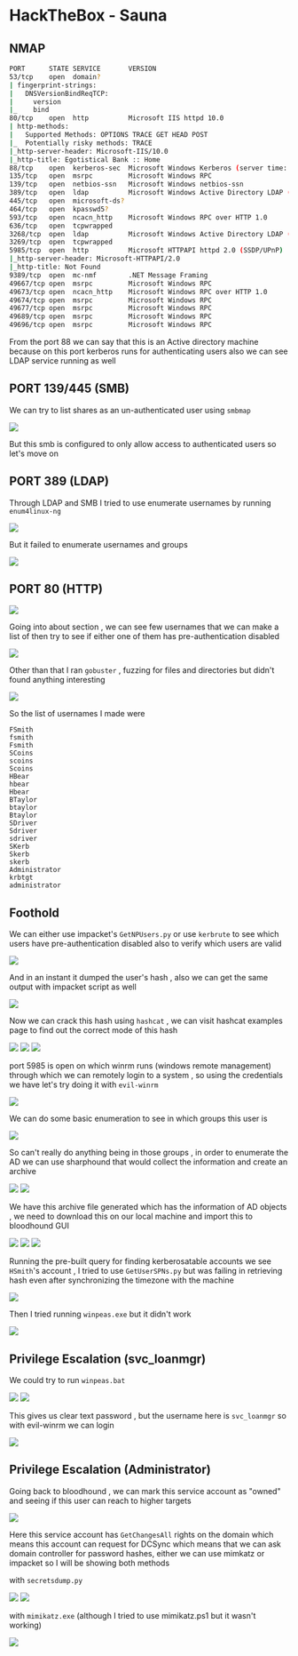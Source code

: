 # HackTheBox - Sauna

## NMAP

```bash
PORT      STATE SERVICE       VERSION
53/tcp    open  domain?                                      
| fingerprint-strings:                                   
|   DNSVersionBindReqTCP:   
|     version                                                          
|_    bind
80/tcp    open  http          Microsoft IIS httpd 10.0
| http-methods:       
|   Supported Methods: OPTIONS TRACE GET HEAD POST
|_  Potentially risky methods: TRACE
|_http-server-header: Microsoft-IIS/10.0  
|_http-title: Egotistical Bank :: Home
88/tcp    open  kerberos-sec  Microsoft Windows Kerberos (server time: 2021-12-13 14:37:44Z)
135/tcp   open  msrpc         Microsoft Windows RPC
139/tcp   open  netbios-ssn   Microsoft Windows netbios-ssn
389/tcp   open  ldap          Microsoft Windows Active Directory LDAP (Domain: EGOTISTICAL-BANK.LOCAL0., Site: Default-First-Site-Name)
445/tcp   open  microsoft-ds?
464/tcp   open  kpasswd5?                                              
593/tcp   open  ncacn_http    Microsoft Windows RPC over HTTP 1.0
636/tcp   open  tcpwrapped                                             
3268/tcp  open  ldap          Microsoft Windows Active Directory LDAP (Domain: EGOTISTICAL-BANK.LOCAL0., Site: Default-First-Site-Name)
3269/tcp  open  tcpwrapped                                             
5985/tcp  open  http          Microsoft HTTPAPI httpd 2.0 (SSDP/UPnP)
|_http-server-header: Microsoft-HTTPAPI/2.0                                                                                                   
|_http-title: Not Found                                                
9389/tcp  open  mc-nmf        .NET Message Framing                 
49667/tcp open  msrpc         Microsoft Windows RPC
49673/tcp open  ncacn_http    Microsoft Windows RPC over HTTP 1.0
49674/tcp open  msrpc         Microsoft Windows RPC
49677/tcp open  msrpc         Microsoft Windows RPC
49689/tcp open  msrpc         Microsoft Windows RPC
49696/tcp open  msrpc         Microsoft Windows RPC


```

From the port 88 we can say that this is an Active directory machine because on this port kerberos runs for authenticating users also we can see LDAP service running as well

## PORT 139/445 (SMB)

We can try to list shares as an un-authenticated user using `smbmap`

<img src="https://i.imgur.com/WSi7Dnb.png"/>

But this smb is configured to only allow access to authenticated users so let's move on 


## PORT 389 (LDAP)

Through LDAP and SMB I tried to use enumerate usernames by running `enum4linux-ng`

<img src="https://i.imgur.com/Dk8kGA2.png"/>

But it failed to enumerate usernames and groups

<img src="https://i.imgur.com/A56URCw.png"/>

## PORT 80 (HTTP)

<img src="https://i.imgur.com/ZzDtBV2.png"/>

Going into about section , we can see few usernames that we can make a list of then try to see if either one of them has pre-authentication disabled

<img src="https://i.imgur.com/DDhTOIC.png"/>

Other than that I ran `gobuster` , fuzzing for files and directories but didn't found anything interesting

<img src="https://i.imgur.com/5MxUhxQ.png"/>

So the list of usernames I made were

```
FSmith
fsmith
Fsmith
SCoins
scoins
Scoins
HBear
hbear
Hbear
BTaylor
btaylor
Btaylor
SDriver
Sdriver
sdriver
SKerb
Skerb
skerb
Administrator
krbtgt
administrator
```

## Foothold

We can either use impacket's `GetNPUsers.py` or use `kerbrute` to see which users have pre-authentication disabled also to verify which users are valid

<img src="https://i.imgur.com/HuCxUEU.png"/>

And in an instant it dumped the user's hash , also we can get the same output with impacket script as well

<img src="https://i.imgur.com/5fgdIY9.png"/>

Now we can crack this hash using `hashcat` , we can visit hashcat examples page to find out the correct mode of this hash

<img src="https://i.imgur.com/q0mSzIJ.png"/>

<img src="https://i.imgur.com/9IEyoDn.png"/>

<img src="https://i.imgur.com/NJgNqeB.png"/>

port 5985 is open on which winrm runs (windows remote management) through which we can remotely login to a system , so using the credentials we have let's try doing it with `evil-winrm`

<img src="https://i.imgur.com/xhJ44RT.png"/>

We can do some basic enumeration to see in which groups this user is

<img src="https://i.imgur.com/2OTIKCJ.png"/>

So can't really do anything being in those groups , in order to enumerate the AD we can use sharphound that would collect the information and create an archive 

<img src="https://i.imgur.com/2ZCmBMg.png"/>

<img src="https://i.imgur.com/Gty129C.png"/>

We have this archive file generated which has the information of AD objects , we need to download this on our local machine and import this to bloodhound GUI

<img src="https://i.imgur.com/gGQTmnN.png"/>

<img src="https://i.imgur.com/d77NCel.png"/>

<img src="https://i.imgur.com/8zZd6s1.png"/>

Running the pre-built query for finding kerberosatable accounts we see `HSmith`'s account , I tried to use `GetUserSPNs.py` but was failing in retrieving hash even after synchronizing the timezone with the machine

<img src="https://i.imgur.com/1jtaX65.png"/>

Then I tried running `winpeas.exe` but it didn't work

<img src="https://i.imgur.com/B7Vyz0z.png"/>

## Privilege Escalation (svc_loanmgr)

We could try to run `winpeas.bat`

<img src="https://i.imgur.com/Hg8jpsK.png"/>

<img src="https://i.imgur.com/VD0zuEL.png"/>

This gives us clear text password  , but the username here is `svc_loanmgr` so with evil-winrm we can login

<img src="https://i.imgur.com/EBRY1SP.png"/>

## Privilege Escalation (Administrator)

Going back to bloodhound , we can mark this service account as "owned" and seeing if this user can reach to higher targets

<img src="https://i.imgur.com/t6naV7J.png"/>

Here this service account has `GetChangesAll` rights on the domain which means this account can request for DCSync which means that we can ask domain controller for password hashes, either we can use mimkatz or impacket so I will be showing both methods

with `secretsdump.py`

<img src="https://i.imgur.com/GF6IEkM.png"/>


<img src="https://i.imgur.com/Vrshv4l.png"/>

with `mimikatz.exe` (although I tried to use mimikatz.ps1 but it wasn't working)

<img src="https://i.imgur.com/3k7tkN2.png"/>

